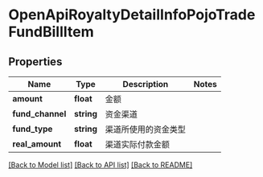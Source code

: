 # OpenApiRoyaltyDetailInfoPojoTradeFundBillItem

## Properties
Name | Type | Description | Notes
------------ | ------------- | ------------- | -------------
**amount** | **float** | 金额 | 
**fund_channel** | **string** | 资金渠道 | 
**fund_type** | **string** | 渠道所使用的资金类型 | 
**real_amount** | **float** | 渠道实际付款金额 | 

[[Back to Model list]](../../README.md#documentation-for-models) [[Back to API list]](../../README.md#documentation-for-api-endpoints) [[Back to README]](../../README.md)


